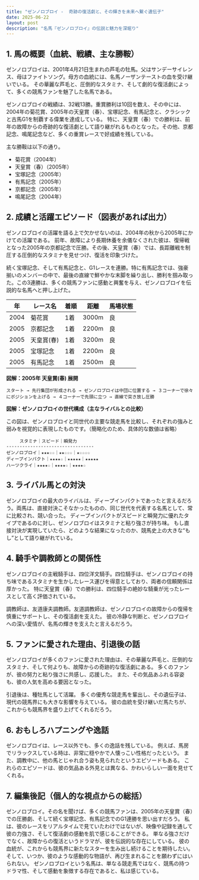```yaml
---
title: "ゼンノロブロイ -  奇跡の復活劇と、その輝きを未来へ繋ぐ遺伝子"
date: 2025-06-22
layout: post
description: "名馬『ゼンノロブロイ』の伝説と魅力を深堀り"
---
```


## 1. 馬の概要（血統、戦績、主な勝鞍）

ゼンノロブロイは、2001年4月21日生まれの芦毛の牡馬。父はサンデーサイレンス、母はファイトソング。母方の血統には、名馬ノーザンテーストの血を受け継いでいる。  その華麗な芦毛と、圧倒的なスタミナ、そして劇的な復活劇によって、多くの競馬ファンを魅了した名馬である。

ゼンノロブロイの戦績は、32戦13勝。重賞勝利は10回を数え、その中には、2004年の菊花賞、2005年の天皇賞（春）、宝塚記念、有馬記念と、クラシックと古馬G1を制覇する偉業を達成している。  特に、天皇賞（春）での勝利は、前年の故障からの奇跡的な復活劇として語り継がれるものとなった。その他、京都記念、鳴尾記念など、多くの重賞レースで好成績を残している。

主な勝鞍は以下の通り。

* 菊花賞（2004年）
* 天皇賞（春）（2005年）
* 宝塚記念（2005年）
* 有馬記念（2005年）
* 京都記念（2005年）
* 鳴尾記念（2004年）


## 2. 成績と活躍エピソード（図表があれば出力）

ゼンノロブロイの活躍を語る上で欠かせないのは、2004年の秋から2005年にかけての活躍である。  前年、故障により長期休養を余儀なくされた彼は、復帰戦となった2005年の京都記念で圧勝。その後、天皇賞（春）では、長距離戦を制圧する圧倒的なスタミナを見せつけ、復活を印象づけた。

続く宝塚記念、そして有馬記念と、G1レースを連勝。特に有馬記念では、強豪揃いのメンバーの中で、最後の直線で鮮やかな末脚を繰り出し、勝利を掴み取った。この3連勝は、多くの競馬ファンに感動と興奮を与え、ゼンノロブロイを伝説的な名馬へと押し上げた。


| 年 | レース名 | 着順 | 距離 | 馬場状態 |
|---|---|---|---|---|
| 2004 | 菊花賞 | 1着 | 3000m | 良 |
| 2005 | 京都記念 | 1着 | 2200m | 良 |
| 2005 | 天皇賞(春) | 1着 | 3200m | 良 |
| 2005 | 宝塚記念 | 1着 | 2200m | 良 |
| 2005 | 有馬記念 | 1着 | 2500m | 良 |


**図解：2005年 天皇賞(春) 展開**

```
スタート → 先行集団が形成される → ゼンノロブロイは中団に位置する → ３コーナーで徐々にポジションを上げる → ４コーナーで先頭に立つ → 直線で突き放し圧勝
```

**図解：ゼンノロブロイの世代構成（主なライバルとの比較）**

この図は、ゼンノロブロイと同世代の主要な競走馬を比較し、それぞれの強みと弱みを視覚的に表現したものです。（簡略化のため、具体的な数値は省略）

```
     スタミナ｜スピード｜瞬発力
---------------------------------
ゼンノロブロイ｜★★★☆☆｜★★☆☆☆｜★☆☆☆☆
ディープインパクト｜★★★★☆｜★★★★★｜★★★★★
ハーツクライ｜★★★★☆｜★★★★☆｜★★★★☆
```


## 3. ライバル馬との対決

ゼンノロブロイの最大のライバルは、ディープインパクトであったと言えるだろう。両馬は、直接対決こそなかったものの、同じ世代を代表する名馬として、常に比較され、競い合った。  ディープインパクトがスピードと瞬発力に優れたタイプであるのに対し、ゼンノロブロイはスタミナと粘り強さが持ち味。  もし直接対決が実現していたら、どのような結果になったのか、競馬史上の大きな“もし”として語り継がれている。


## 4. 騎手や調教師との関係性

ゼンノロブロイの主戦騎手は、四位洋文騎手。四位騎手は、ゼンノロブロイの持ち味であるスタミナを生かしたレース運びを得意としており、両者の信頼関係は厚かった。  特に天皇賞（春）での勝利は、四位騎手の絶妙な騎乗が光ったレースとして高く評価されている。

調教師は、友道康夫調教師。友道調教師は、ゼンノロブロイの故障からの復帰を慎重にサポートし、その復活劇を支えた。  彼の冷静な判断と、ゼンノロブロイへの深い愛情が、名馬の輝きを支えたと言えるだろう。


## 5. ファンに愛された理由、引退後の話

ゼンノロブロイが多くのファンに愛された理由は、その華麗な芦毛と、圧倒的なスタミナ、そして何よりも、故障からの奇跡的な復活劇にある。  多くのファンが、彼の努力と粘り強さに共感し、応援した。  また、その気品あふれる容姿も、彼の人気を高める要因となった。

引退後は、種牡馬として活躍。  多くの優秀な競走馬を輩出し、その遺伝子は、現代の競馬界にも大きな影響を与えている。  彼の血統を受け継いだ馬たちが、これからも競馬界を盛り上げてくれるだろう。


## 6. おもしろハプニングや逸話

ゼンノロブロイは、レース以外でも、多くの逸話を残している。  例えば、馬房でリラックスしている時は、非常に穏やかで人懐っこい性格だったという。  また、調教中に、他の馬とじゃれ合う姿も見られたというエピソードもある。  これらのエピソードは、彼の気品ある外見とは異なる、かわいらしい一面を見せてくれる。


## 7. 編集後記（個人的な視点からの総括）

ゼンノロブロイ。その名を聞けば、多くの競馬ファンは、2005年の天皇賞（春）での圧勝劇、そして続く宝塚記念、有馬記念でのG1連勝を思い出すだろう。  私は、彼のレースをリアルタイムで見ていたわけではないが、映像や記録を通して彼の力強さ、そして復活劇の感動を肌で感じることができる。  単なる強さだけでなく、故障からの復活というドラマが、彼を伝説的な存在にしている。  彼の血統が、これからも競馬界に新たなスターを生み出し続けることを期待したい。  そして、いつか、彼のような感動的な物語が、再び生まれることを願わずにはいられない。  ゼンノロブロイという名馬は、単なる競走馬ではなく、競馬の持つドラマ性、そして感動を象徴する存在であると、私は感じている。
